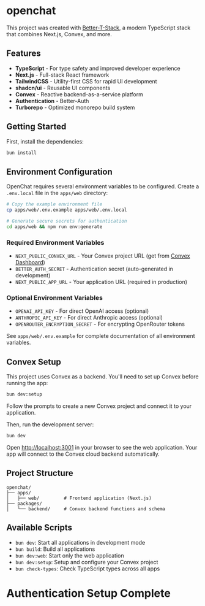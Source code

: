 # openchat

This project was created with [Better-T-Stack](https://github.com/AmanVarshney01/create-better-t-stack), a modern TypeScript stack that combines Next.js, Convex, and more.

## Features

- **TypeScript** - For type safety and improved developer experience
- **Next.js** - Full-stack React framework
- **TailwindCSS** - Utility-first CSS for rapid UI development
- **shadcn/ui** - Reusable UI components
- **Convex** - Reactive backend-as-a-service platform
- **Authentication** - Better-Auth
- **Turborepo** - Optimized monorepo build system

## Getting Started

First, install the dependencies:

```bash
bun install
```

## Environment Configuration

OpenChat requires several environment variables to be configured. Create a `.env.local` file in the `apps/web` directory:

```bash
# Copy the example environment file
cp apps/web/.env.example apps/web/.env.local

# Generate secure secrets for authentication
cd apps/web && npm run env:generate
```

### Required Environment Variables

- `NEXT_PUBLIC_CONVEX_URL` - Your Convex project URL (get from [Convex Dashboard](https://dashboard.convex.dev))
- `BETTER_AUTH_SECRET` - Authentication secret (auto-generated in development)
- `NEXT_PUBLIC_APP_URL` - Your application URL (required in production)

### Optional Environment Variables

- `OPENAI_API_KEY` - For direct OpenAI access (optional)
- `ANTHROPIC_API_KEY` - For direct Anthropic access (optional)
- `OPENROUTER_ENCRYPTION_SECRET` - For encrypting OpenRouter tokens

See `apps/web/.env.example` for complete documentation of all environment variables.

## Convex Setup

This project uses Convex as a backend. You'll need to set up Convex before running the app:

```bash
bun dev:setup
```

Follow the prompts to create a new Convex project and connect it to your application.

Then, run the development server:

```bash
bun dev
```

Open [http://localhost:3001](http://localhost:3001) in your browser to see the web application.
Your app will connect to the Convex cloud backend automatically.





## Project Structure

```
openchat/
├── apps/
│   ├── web/         # Frontend application (Next.js)
├── packages/
│   └── backend/     # Convex backend functions and schema
```

## Available Scripts

- `bun dev`: Start all applications in development mode
- `bun build`: Build all applications
- `bun dev:web`: Start only the web application
- `bun dev:setup`: Setup and configure your Convex project
- `bun check-types`: Check TypeScript types across all apps
# Authentication Setup Complete
